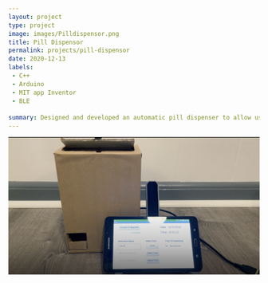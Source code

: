 ```yaml
---
layout: project
type: project
image: images/Pilldispensor.png
title: Pill Dispensor
permalink: projects/pill-dispensor
date: 2020-12-13
labels:
 - C++
 - Arduino
 - MIT app Inventor
 - BLE

summary: Designed and developed an automatic pill dispenser to allow users to organize and manage their medication safely. 
---
```


<img class="ui large centered image" src="../images/Pilldispensor.png">






